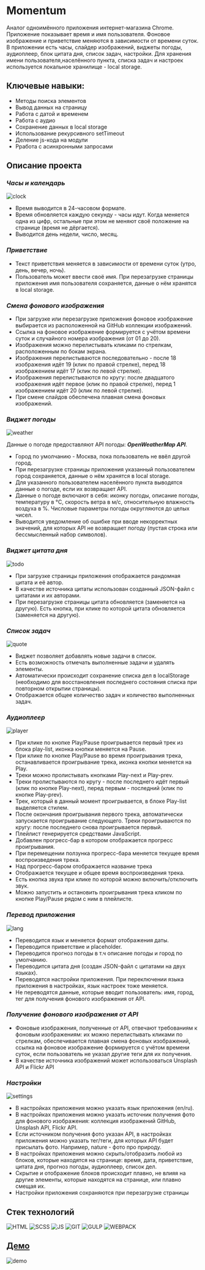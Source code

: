 # Momentum

Аналог одноимённого приложения интернет-магазина Chrome. Приложение показывает время и имя пользователя. Фоновое изображение и приветствие меняются в зависимости от времени суток.
В приложении есть часы, слайдер изображений, виджеты погоды, аудиоплеер, блок цитата дня, список задач, настройки. Для хранения имени пользователя,населённого пункта, списка задач и настроек используется локальное хранилище - local storage.

## **Ключевые навыки:**

* Методы поиска элементов
* Вывод данных на страницу
* Работа с датой и временем
* Работа с аудио
* Сохранение данных в local storage
* Использование рекурсивного setTimeout
* Деление js-кода на модули
* Рработа с асинхронными запросами

## **Описание проекта**

### ***Часы и календарь***

![clock](./public/images/clock.jpg)

* Время выводится в 24-часовом формате.
* Время обновляется каждую секунду - часы идут. Когда меняется одна из цифр, остальные при этом не меняют своё положение на странице (время не дёргается).
* Выводится день недели, число, месяц.

### ***Приветствие***

* Текст приветствия меняется в зависимости от времени суток (утро, день, вечер, ночь).
* Пользователь может ввести своё имя. При перезагрузке страницы приложения имя пользователя сохраняется, данные о нём хранятся в local storage.

### ***Смена фонового изображения***

* При загрузке или перезагрузке приложения фоновое изображение выбирается из расположенной на GitHub коллекции изображений.
* Ссылка на фоновое изображение формируется с учётом времени суток и случайного номера изображения (от 01 до 20).
* Изображения можно перелистывать кликами по стрелкам, расположенным по бокам экрана.
* Изображения перелистываются последовательно - после 18 изображения идёт 19 (клик по правой стрелке), перед 18 изображением идёт 17 (клик по левой стрелке).
* Изображения перелистываются по кругу: после двадцатого изображения идёт первое (клик по правой стрелке), перед 1 изображением идёт 20 (клик по левой стрелке).
* При смене слайдов обеспечена плавная смена фоновых изображений.

### ***Виджет погоды***

![weather](./public/images/weather.jpg)

Данные о погоде предоставляют API погоды: ***OpenWeatherMap API***.

* Город по умолчанию - Москва, пока пользователь не ввёл другой город.
* При перезагрузке страницы приложения указанный пользователем город сохраняется, данные о нём хранятся в local storage.
* Для указанного пользователем населённого пункта выводятся данные о погоде, если их возвращает API.
* Данные о погоде включают в себя: иконку погоды, описание погоды, температуру в °C, скорость ветра в м/с, относительную влажность воздуха в %. Числовые параметры погоды округляются до целых чисел.
* Выводится уведомление об ошибке при вводе некорректных значений, для которых API не возвращает погоду (пустая строка или бессмысленный набор символов).

### ***Виджет цитата дня***

![todo](./public/images/quote.jpg)

* При загрузке страницы приложения отображается рандомная цитата и её автор.
* В качестве источника цитаты использован созданный JSON-файл с цитатами и их авторами.
* При перезагрузке страницы цитата обновляется (заменяется на другую). Есть кнопка, при клике по которой цитата обновляется (заменяется на другую).

### ***Список задач***

![quote](./public/images/todo.jpg)

* Виджет позволяет добавлять новые задачи в список.
* Есть возможность отмечать выполненные задачи и удалять элементы.
* Автоматически происходит сохранение списка дел в localStorage (необходимо для восстановления последнего состояния списка при повторном открытии страницы).
* Отображается общее количество задач и количество выполненных задач.

### ***Аудиоплеер***

![player](./public/images/player.jpg)

* При клике по кнопке Play/Pause проигрывается первый трек из блока play-list, иконка кнопки меняется на Pause.
* При клике по кнопке Play/Pause во время проигрывания трека, останавливается проигрывание трека, иконка кнопки меняется на Play.
* Треки можно пролистывать кнопками Play-next и Play-prev.
* Треки пролистываются по кругу - после последнего идёт первый (клик по кнопке Play-next), перед первым - последний (клик по кнопке Play-prev).
* Трек, который в данный момент проигрывается, в блоке Play-list выделяется стилем.
* После окончания проигрывания первого трека, автоматически запускается проигрывание следующего. Треки проигрываются по кругу: после последнего снова проигрывается первый.
* Плейлист генерируется средствами JavaScript.
* Добавлен прогресс-бар в котором отображается прогресс проигрывания.
* При перемещении ползунка прогресс-бара меняется текущее время воспроизведения трека.
* Над прогресс-баром отображается название трека
* Отображается текущее и общее время воспроизведения трека.
* Есть кнопка звука при клике по которой можно включить/отключить звук.
* Можно запустить и остановить проигрывания трека кликом по кнопке Play/Pause рядом с ним в плейлисте.

### ***Перевод приложения***

![lang](./public/images/lang.jpg)

* Переводится язык и меняется формат отображения даты.
* Переводится приветствие и placeholder.
* Переводится прогноз погоды в т.ч описание погоды и город по умолчанию.
* Переводится цитата дня (создан JSON-файл с цитатами на двух языках).
* Переводятся настройки приложения. При переключении языка приложения в настройках, язык настроек тоже меняется.
* Не переводятся данные, которые вводит пользователь: имя, город, тег для получения фонового изображения от API.

### ***Получение фонового изображения от API***

* Фоновые изображения, полученные от API, отвечают требованиям к фоновым изображениям: их можно перелистывать кликами по стрелкам, обеспечивается плавная смена фоновых изображений, ссылка на фоновое изображение формируется с учётом времени суток, если пользователь не указал другие теги для их получения.
* В качестве источника изображений может использоваться Unsplash API и Flickr API

### ***Настройки***

![settings](./public/images/settings.jpg)

* В настройках приложения можно указать язык приложения (en/ru).
* В настройках приложения можно указать источник получения фото для фонового изображения: коллекция изображений GitHub, Unsplash API, Flickr API.
* Eсли источником получения фото указан API, в настройках приложения можно указать тег/теги, для которых API будет присылать фото. Например, nature - фото про природу.
* В настройках приложения можно скрыть/отобразить любой из блоков, которые находятся на странице: время, дата, приветствие, цитата дня, прогноз погоды, аудиоплеер, список дел.
* Скрытие и отображение блоков происходит плавно, не влияя на другие элементы, которые находятся на странице, или плавно смещая их.
* Настройки приложения сохраняются при перезагрузке страницы

## **Стек технологий**
![HTML](./public/images/html-badge.svg)
![SCSS](./public/images/scss-badge.svg)
![JS](./public/images/java-script-badge.svg)
![GIT](./public/images/git-badge.svg)
![GULP](./public/images/gulp-badge.svg)
![WEBPACK](./public/images/webpack-badge.svg)

## [**Демо**](https://alekseeva-t-v.github.io/countdown-new-year/)
![demo](./public/images/demo.jpg)